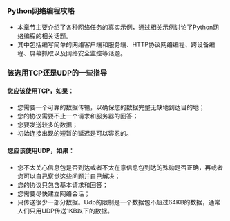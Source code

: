 ### Python网络编程攻略
- 本章节主要介绍了各种网络任务的真实示例，通过相关示例讨论了Python网络编程的相关话题。
- 其中包括编写简单的网络客户端和服务端、HTTP协议网络编程、跨设备编程、屏幕抓取以及网络安全监控等话题。

### 该选用TCP还是UDP的一些指导
#### 您应该使用TCP，如果：
- 您需要一个可靠的数据传输，以确保您的数据完整无缺地到达目的地；
- 您的协议需要不止一个请求和服务器的回答；
- 您要发送较多的数据；
- 初始连接出现的短暂的延迟是可以容忍的。

#### 您应该使用UDP，如果：
- 您不太关心信息包是否到达或者不太在意信息包到达的殊勋是否正确，再或者您可以自己察觉这些问题并自己解决；
- 您的协议只包含基本请求和回答；
- 您需要尽快建立网络会话；
- 只传送很少一部分数据。Udp的限制是一个数据包不超过64KB的数据，通常人们只用UDP传送1KB以下的数据。
